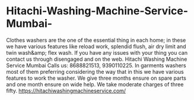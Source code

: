 # Hitachi-Washing-Machine-Service-Mumbai-
Clothes washers are the one of the essential thing in each home; in these we have various features like reload work, splendid flush, air dry limit and twin wash&amp;amp; flex wash. If you have any issues with your thing you can contact us through disengaged and on the web.  Hitachi Washing Machine Service Mumbai   Calls us: 8688821513, 9390110225.   In garments washers most of them preferring considering the way that in this we have various features to work the washer. We give three months ensure on spare parts and one month ensure on wide help. We take moderate charges of three fifty.  https://hitachiwashingmachineservice.com/    
